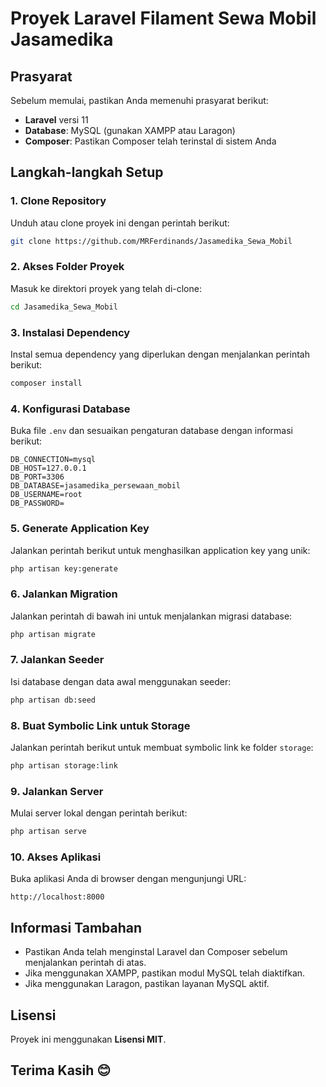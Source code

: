 # Proyek Laravel Filament Sewa Mobil Jasamedika

## Prasyarat

Sebelum memulai, pastikan Anda memenuhi prasyarat berikut:

- **Laravel** versi 11
- **Database**: MySQL (gunakan XAMPP atau Laragon)
- **Composer**: Pastikan Composer telah terinstal di sistem Anda

## Langkah-langkah Setup

### 1. Clone Repository

Unduh atau clone proyek ini dengan perintah berikut:

```bash
git clone https://github.com/MRFerdinands/Jasamedika_Sewa_Mobil
```

### 2. Akses Folder Proyek

Masuk ke direktori proyek yang telah di-clone:

```bash
cd Jasamedika_Sewa_Mobil
```

### 3. Instalasi Dependency

Instal semua dependency yang diperlukan dengan menjalankan perintah berikut:

```bash
composer install
```

### 4. Konfigurasi Database

Buka file `.env` dan sesuaikan pengaturan database dengan informasi berikut:

```
DB_CONNECTION=mysql
DB_HOST=127.0.0.1
DB_PORT=3306
DB_DATABASE=jasamedika_persewaan_mobil
DB_USERNAME=root
DB_PASSWORD=
```

### 5. Generate Application Key

Jalankan perintah berikut untuk menghasilkan application key yang unik:

```bash
php artisan key:generate
```

### 6. Jalankan Migration

Jalankan perintah di bawah ini untuk menjalankan migrasi database:

```bash
php artisan migrate
```

### 7. Jalankan Seeder

Isi database dengan data awal menggunakan seeder:

```bash
php artisan db:seed
```

### 8. Buat Symbolic Link untuk Storage

Jalankan perintah berikut untuk membuat symbolic link ke folder `storage`:

```bash
php artisan storage:link
```

### 9. Jalankan Server

Mulai server lokal dengan perintah berikut:

```bash
php artisan serve
```

### 10. Akses Aplikasi

Buka aplikasi Anda di browser dengan mengunjungi URL:

```
http://localhost:8000
```

## Informasi Tambahan

- Pastikan Anda telah menginstal Laravel dan Composer sebelum menjalankan perintah di atas.
- Jika menggunakan XAMPP, pastikan modul MySQL telah diaktifkan.
- Jika menggunakan Laragon, pastikan layanan MySQL aktif.

## Lisensi

Proyek ini menggunakan **Lisensi MIT**.

## Terima Kasih 😊
